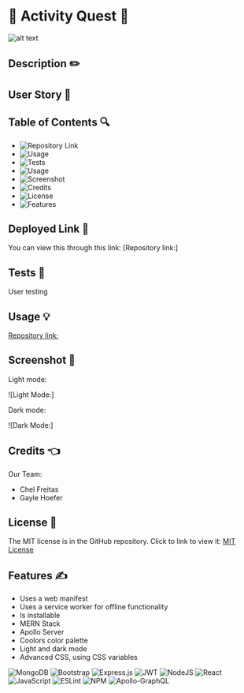# 🌟 Activity Quest 🌟

![alt text](https://img.shields.io/badge/License-MIT-blue.svg)

## Description ✏️

## User Story 📖

## Table of Contents 🔍

- ![Repository Link](#link)
- ![Usage](#usage)
- ![Tests](#tests)
- ![Usage](#usage)
- ![Screenshot](#screenshot)
- ![Credits](#credits)
- ![License](#license)
- ![Features](#features)

## Deployed Link 🔑

You can view this through this link:
[Repository link:]

## Tests 🧪

User testing

## Usage &#128161;

[Repository link:](https://github.com/123sites/activity-quest)

## Screenshot 🎯

Light mode:

![Light Mode:]

Dark mode:

![Dark Mode:]

## Credits 👈

Our Team:

- Chel Freitas
- Gayle Hoefer

## License 📝

The MIT license is in the GitHub repository. Click to link to view it:
[MIT License](https://github.com/123sites/bark-buddy/blob/main/LICENSE)

## Features ✍

- Uses a web manifest
- Uses a service worker for offline functionality
- Is installable
- MERN Stack
- Apollo Server
- Coolors color palette
- Light and dark mode
- Advanced CSS, using CSS variables

![MongoDB](https://img.shields.io/badge/MongoDB-%234ea94b.svg?style=for-the-badge&logo=mongodb&logoColor=white)
![Bootstrap](https://img.shields.io/badge/bootstrap-%238511FA.svg?style=for-the-badge&logo=bootstrap&logoColor=white)
![Express.js](https://img.shields.io/badge/express.js-%23404d59.svg?style=for-the-badge&logo=express&logoColor=%2361DAFB)
![JWT](https://img.shields.io/badge/JWT-black?style=for-the-badge&logo=JSON%20web%20tokens)
![NodeJS](https://img.shields.io/badge/node.js-6DA55F?style=for-the-badge&logo=node.js&logoColor=white)
![React](https://img.shields.io/badge/react-%2320232a.svg?style=for-the-badge&logo=react&logoColor=%2361DAFB)
![JavaScript](https://img.shields.io/badge/javascript-%23323330.svg?style=for-the-badge&logo=javascript&logoColor=%23F7DF1E)
![ESLint](https://img.shields.io/badge/ESLint-4B3263?style=for-the-badge&logo=eslint&logoColor=white)
![NPM](https://img.shields.io/badge/NPM-%23CB3837.svg?style=for-the-badge&logo=npm&logoColor=white)
![Apollo-GraphQL](https://img.shields.io/badge/-ApolloGraphQL-311C87?style=for-the-badge&logo=apollo-graphql)
